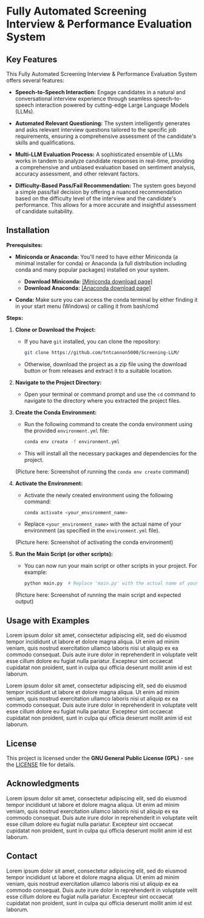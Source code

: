 # Fully Automated Screening Interview & Performance Evaluation System

## Key Features

This Fully Automated Screening Interview & Performance Evaluation System offers several features:

* **Speech-to-Speech Interaction:**  Engage candidates in a natural and conversational interview experience through seamless speech-to-speech interaction powered by cutting-edge Large Language Models (LLMs).

* **Automated Relevant Questioning:**  The system intelligently generates and asks relevant interview questions tailored to the specific job requirements, ensuring a comprehensive assessment of the candidate's skills and qualifications.

* **Multi-LLM Evaluation Process:**  A sophisticated ensemble of LLMs works in tandem to analyze candidate responses in real-time, providing a comprehensive and unbiased evaluation based on sentiment analysis, accuracy assessment, and other relevant factors.

* **Difficulty-Based Pass/Fail Recommendation:**  The system goes beyond a simple pass/fail decision by offering a nuanced recommendation based on the difficulty level of the interview and the candidate's performance. This allows for a more accurate and insightful assessment of candidate suitability.


## Installation

**Prerequisites:**

* **Miniconda or Anaconda:** You'll need to have either Miniconda (a minimal installer for conda) or Anaconda (a full distribution including conda and many popular packages) installed on your system.
  * **Download Miniconda:** [[Miniconda download page]](https://docs.anaconda.com/miniconda/)
  * **Download Anaconda:** [[Anaconda download page]](https://docs.anaconda.com/anaconda/install/)

* **Conda:** Make sure you can access the conda terminal by either finding it in your start menu (Windows) or calling it from bash/cmd

**Steps:**

1. **Clone or Download the Project:**
   - If you have `git` installed, you can clone the repository:
     ```bash
     git clone https://github.com/tntcannon5000/Screening-LLM/
     ```
   - Otherwise, download the project as a zip file using the download button or from releases and extract it to a suitable location.

2. **Navigate to the Project Directory:**
   - Open your terminal or command prompt and use the `cd` command to navigate to the directory where you extracted the project files.

3. **Create the Conda Environment:**
   - Run the following command to create the conda environment using the provided `environment.yml` file:
     ```bash
     conda env create -f environment.yml
     ```
   - This will install all the necessary packages and dependencies for the project.

   (Picture here: Screenshot of running the `conda env create` command)

4. **Activate the Environment:**
   - Activate the newly created environment using the following command:
     ```bash
     conda activate <your_environment_name> 
     ```
   - Replace `<your_environment_name>` with the actual name of your environment (as specified in the `environment.yml` file).

   (Picture here: Screenshot of activating the conda environment)

5. **Run the Main Script (or other scripts):**
   - You can now run your main script or other scripts in your project. For example:
     ```bash
     python main.py  # Replace 'main.py' with the actual name of your script
     ```

   (Picture here: Screenshot of running the main script and expected output)



## Usage with Examples

Lorem ipsum dolor sit amet, consectetur adipiscing elit, sed do eiusmod tempor incididunt ut labore et dolore magna aliqua. Ut enim ad minim veniam, quis nostrud exercitation ullamco laboris nisi ut aliquip ex ea commodo consequat. Duis aute irure dolor in reprehenderit in voluptate velit esse cillum dolore eu fugiat nulla pariatur. Excepteur sint occaecat cupidatat non proident, sunt in culpa qui officia deserunt mollit anim id est laborum.


Lorem ipsum dolor sit amet, consectetur adipiscing elit, sed do eiusmod tempor incididunt ut labore et dolore magna aliqua. Ut enim ad minim veniam, quis nostrud exercitation ullamco laboris nisi ut aliquip ex ea commodo consequat. Duis aute irure dolor in reprehenderit in voluptate velit esse cillum dolore eu fugiat nulla pariatur. Excepteur sint occaecat cupidatat non proident, sunt in culpa qui officia deserunt mollit anim id est laborum.


## License

This project is licensed under the **GNU General Public License (GPL)** - see the [LICENSE](LICENSE) file for details.

## Acknowledgments

Lorem ipsum dolor sit amet, consectetur adipiscing elit, sed do eiusmod tempor incididunt ut labore et dolore magna aliqua. Ut enim ad minim veniam, quis nostrud exercitation ullamco laboris nisi ut aliquip ex ea commodo consequat. Duis aute irure dolor in reprehenderit in voluptate velit esse cillum dolore eu fugiat nulla pariatur. Excepteur sint occaecat cupidatat non proident, sunt in culpa qui officia deserunt mollit anim id est laborum.


## Contact

Lorem ipsum dolor sit amet, consectetur adipiscing elit, sed do eiusmod tempor incididunt ut labore et dolore magna aliqua. Ut enim ad minim veniam, quis nostrud exercitation ullamco laboris nisi ut aliquip ex ea commodo consequat. Duis aute irure dolor in reprehenderit in voluptate velit esse cillum dolore eu fugiat nulla pariatur. Excepteur sint occaecat cupidatat non proident, sunt in culpa qui officia deserunt mollit anim id est laborum.

